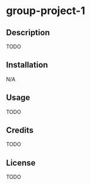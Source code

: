 # group-project-1

## Description

TODO

## Installation

N/A

## Usage

TODO

## Credits

TODO

## License

TODO
